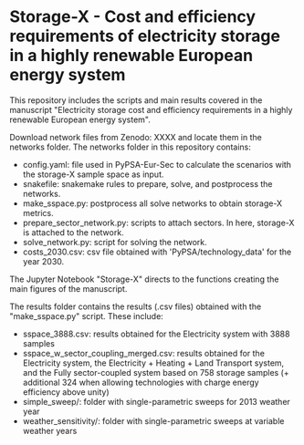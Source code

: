 # Storage-X - Cost and efficiency requirements of electricity storage in a highly renewable European energy system

This repository includes the scripts and main results covered in the manuscript "Electricity storage cost and efficiency requirements
in a highly renewable European energy system". 

Download network files from Zenodo: XXXX and locate them in the networks folder. The networks folder in this repository contains:

- config.yaml: file used in PyPSA-Eur-Sec to calculate the scenarios with the storage-X sample space as input.
- snakefile: snakemake rules to prepare, solve, and postprocess the networks.
- make_sspace.py: postprocess all solve networks to obtain storage-X metrics. 
- prepare_sector_network.py: scripts to attach sectors. In here, storage-X is attached to the network.
- solve_network.py: script for solving the network.
- costs_2030.csv: csv file obtained with 'PyPSA/technology_data' for the year 2030.

The Jupyter Notebook "Storage-X" directs to the functions creating the main figures of the manuscript.

The results folder contains the results (.csv files) obtained with the "make_sspace.py" script. These include:
- sspace_3888.csv: results obtained for the Electricity system with 3888 samples
- sspace_w_sector_coupling_merged.csv: results obtained for the Electricity system, the Electricity + Heating + Land Transport system, and the Fully sector-coupled system based on 758 storage samples (+ additional 324 when allowing technologies with charge energy efficiency above unity)
- simple_sweep/: folder with single-parametric sweeps for 2013 weather year
- weather_sensitivity/: folder with single-parametric sweeps at variable weather years
